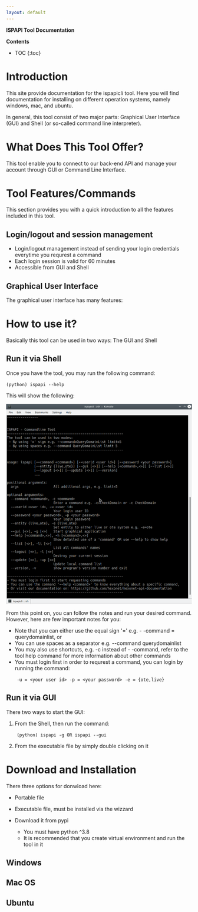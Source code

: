 ```yaml
---
layout: default
---
```


**ISPAPI Tool Documentation**

**Contents**
* TOC
{:toc}

# Introduction

This site provide documentation for the ispapicli tool. Here you will find documentation for installing on different operation systems, namely windows, mac, and ubuntu. 

In general, this tool consist of two major parts: Graphical User Interface (GUI) and Shell (or so-called command line interpreter).

# What Does This Tool Offer?

This tool enable you to connect to our back-end API and manage your account through GUI or Command Line Interface.


# Tool Features/Commands

This section provides you with a quick introduction to all the features included in this tool.

## Login/logout and session management

*   Login/logout management instead of sending your login credentials everytime you requrest a command
*   Each login session is valid for 60 minutes
*   Accessible from GUI and Shell

## Graphical User Interface

The graphical user interface has many features:

# How to use it?

Basically this tool can be used in two ways: The GUI and Shell

## Run it via Shell

Once you have the tool, you may run the following command:

```
(python) ispapi --help
```

This will show the following:

![Octocat](/assets/doc_img/help.png)

From this point on, you can follow the notes and run your desired command.
However, here are few important notes for you:

-   Note that you can either use the equal sign '=' e.g. - -command = querydomainlist, or
-   You can use spaces as a separator e.g. --command querydomainlist 
-   You may also use shortcuts, e.g. -c instead of - -command, refer to the tool help command for more information about other commands
-   You must login first in order to requrest a command, you can login by running the command:

```
    -u = <your user id> -p = <your password> -e = {ote,live}
```

## Run it via GUI

There two ways to start the GUI:

1.  From the Shell, then run the command:

```
    (python) ispapi -g OR ispapi --gui
```

2.  From the executable file by simply double clicking on it

# Download and Installation

There three options for donwload here:

*  Portable file

*  Executable file, must be installed via the wizzard

*  Download it from pypi
    * You must have python ^3.8 
    * It is recommended that you create virtual environment and run the tool in it


## Windows

## Mac OS

## Ubuntu
